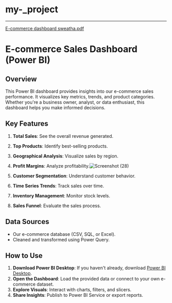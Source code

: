 # my-_project


---
[E-commerce dashboard sweatha.pdf](https://github.com/sweatha1415/my-_project/files/15331273/E-commerce.dashboard.sweatha.pdf)

# E-commerce Sales Dashboard (Power BI)

## Overview
This Power BI dashboard provides insights into our e-commerce sales performance. It visualizes key metrics, trends, and product categories. Whether you're a business owner, analyst, or data enthusiast, this dashboard helps you make informed decisions.

## Key Features
1. **Total Sales**: See the overall revenue generated.
2. **Top Products**: Identify best-selling products.
3. **Geographical Analysis**: Visualize sales by region.
4. **Profit Margins**: Analyze profitability.![Screenshot (28)](https://github.com/sweatha1415/my-_project/assets/169643077/757ac4c7-9125-4e30-b25e-ed49c1a70c3b)

5. **Customer Segmentation**: Understand customer behavior.
6. **Time Series Trends**: Track sales over time.
7. **Inventory Management**: Monitor stock levels.
8. **Sales Funnel**: Evaluate the sales process.

## Data Sources
- Our e-commerce database (CSV, SQL, or Excel).
- Cleaned and transformed using Power Query.

## How to Use
1. **Download Power BI Desktop**: If you haven't already, download [Power BI Desktop](https://powerbi.microsoft.com/en-us/desktop/).
2. **Open the Dashboard**: Load the provided data or connect to your own e-commerce dataset.
3. **Explore Visuals**: Interact with charts, filters, and slicers.
4. **Share Insights**: Publish to Power BI Service or export reports.

